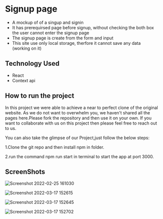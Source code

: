 
# Signup page

- A mockup of of a singup and signin
- It has prerequirsed page before signup, without checking the both box the user cannot enter the signup page
- The signup page is create from the form and input
- This site use only local storage, therfore it cannot save any data (working on it)

## Technology Used

 - React 
 - Context api

## How to run the project

In this project we were able to achieve a near to perfect clone of the original website. As we do not want to overwhelm you, we haven't shared all the pages here.Please fork the repository and then use it on your own. If you want to collaborate with us on this project then please feel free to reach out to us.

You can also take the glimpse of our Project,just follow the below steps:

1.Clone the git repo and then install npm in folder.

2.run the command npm run start in terminal to start the app at port 3000.

## ScreenShots

![Screenshot 2022-02-25 161030](https://user-images.githubusercontent.com/97031223/158790963-7a631233-4fe6-4f94-afdd-41cc6dd40d50.png)

![Screenshot 2022-03-17 152615](https://user-images.githubusercontent.com/97031223/158790978-9f1143f0-63bd-448f-99e0-6530edf16b97.png)

![Screenshot 2022-03-17 152645](https://user-images.githubusercontent.com/97031223/158791004-48e38456-828d-4e0b-a417-558c5f95d716.png)

![Screenshot 2022-03-17 152702](https://user-images.githubusercontent.com/97031223/158791031-a6d79d1a-52e8-42f4-9fe0-a055386d4169.png)
